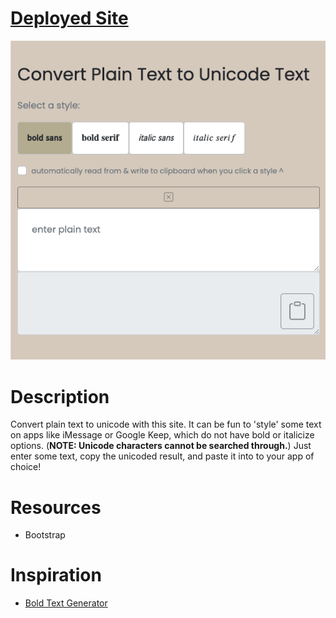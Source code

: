 # [Deployed Site](https://tounicode.netlify.app/)

![main page](./images-github/main-page.png)

# Description

Convert plain text to unicode with this site. It can be fun to 'style' some text on apps like iMessage or Google Keep, which do not have bold or italicize options. (**NOTE: Unicode characters cannot be searched through.**) Just enter some text, copy the unicoded result, and paste it into to your app of choice!

# Resources

- Bootstrap

# Inspiration

- [Bold Text Generator](https://lingojam.com/BoldTextGenerator)
